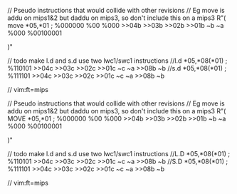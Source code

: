 
// Pseudo instructions that would collide with other revisions
// Eg move is addu on mips1&2 but daddu on mips3, so don't include this on a mips3
R"(
move *05,*01 ; %000000 %00 %000 >>04b >>03b >>02b >>01b ~b ~a %000 %00100001

)"

// todo make l.d and s.d use two lwc1/swc1 instructions
//l.d *05,*08(*01) ; %110101 >>04c >>03c >>02c >>01c ~c ~a >>08b ~b
//s.d *05,*08(*01) ; %111101 >>04c >>03c >>02c >>01c ~c ~a >>08b ~b

// vim:ft=mips

// Pseudo instructions that would collide with other revisions
// Eg move is addu on mips1&2 but daddu on mips3, so don't include this on a mips3
R"(
MOVE *05,*01 ; %000000 %00 %000 >>04b >>03b >>02b >>01b ~b ~a %000 %00100001

)"

// todo make l.d and s.d use two lwc1/swc1 instructions
//L.D *05,*08(*01) ; %110101 >>04c >>03c >>02c >>01c ~c ~a >>08b ~b
//S.D *05,*08(*01) ; %111101 >>04c >>03c >>02c >>01c ~c ~a >>08b ~b

// vim:ft=mips
